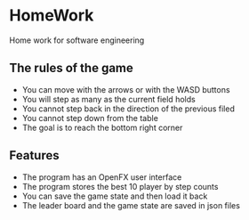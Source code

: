 # HomeWork
Home work for software engineering

## The rules of the game
- You can move with the arrows or with the WASD buttons
- You will step as many as the current field holds
- You cannot step back in the direction of the previous filed
- You cannot step down from the table 
- The goal is to reach the bottom right corner

## Features
- The program has an OpenFX user interface
- The program stores the best 10 player by step counts
- You can save the game state and then load it back
- The leader board and the game state are saved in json files


